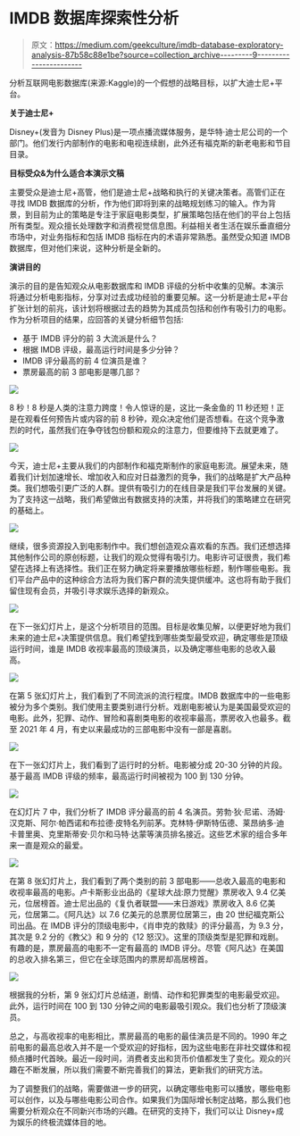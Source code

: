 # IMDB 数据库探索性分析

> 原文：<https://medium.com/geekculture/imdb-database-exploratory-analysis-87b58c88e1be?source=collection_archive---------9----------------------->

分析互联网电影数据库(来源:Kaggle)的一个假想的战略目标，以扩大迪士尼+平台。

**关于迪士尼+**

Disney+(发音为 Disney Plus)是一项点播流媒体服务，是华特·迪士尼公司的一个部门。他们发行内部制作的电影和电视连续剧，此外还有福克斯的新老电影和节目目录。

**目标受众&为什么适合本演示文稿**

主要受众是迪士尼+高管，他们是迪士尼+战略和执行的关键决策者。高管们正在寻找 IMDB 数据库的分析，作为他们即将到来的战略规划练习的输入。作为背景，到目前为止的策略是专注于家庭电影类型，扩展策略包括在他们的平台上包括所有类型。观众擅长处理数字和消费视觉信息图。利益相关者生活在娱乐垂直细分市场中，对业务指标和包括 IMDB 指标在内的术语非常熟悉。虽然受众知道 IMDB 数据库，但对他们来说，这种分析是全新的。

**演讲目的**

演示的目的是告知观众从电影数据库和 IMDB 评级的分析中收集的见解。本演示将通过分析电影指标，分享对过去成功经验的重要见解。这一分析是迪士尼+平台扩张计划的前兆，该计划将根据过去的趋势为其成员包括和创作有吸引力的电影。作为分析项目的结果，应回答的关键分析细节包括:

*   基于 IMDB 评分的前 3 大流派是什么？
*   根据 IMDB 评级，最高运行时间是多少分钟？
*   IMDB 评分最高的前 4 位演员是谁？
*   票房最高的前 3 部电影是哪几部？

![](img/c0023a657d1d44de3911e1180aff8d4c.png)

8 秒！8 秒是人类的注意力跨度！令人惊讶的是，这比一条金鱼的 11 秒还短！正是在观看任何预告片或内容的前 8 秒钟，观众决定他们是否想看。在这个竞争激烈的时代，虽然我们在争夺钱包份额和观众的注意力，但要维持下去就更难了。

![](img/28d364796e6bc945b2bc6ceb17cc511e.png)

今天，迪士尼+主要从我们的内部制作和福克斯制作的家庭电影流。展望未来，随着我们计划加速增长、增加收入和应对日益激烈的竞争，我们的战略是扩大产品种类。我们想吸引更广泛的人群。提供有吸引力的在线目录是我们平台发展的关键。为了支持这一战略，我们希望做出有数据支持的决策，并将我们的策略建立在研究的基础上。

![](img/869551bcaff66097fbdc61761b5c3379.png)

继续，很多资源投入到电影制作中。我们想创造观众喜欢看的东西。我们还想选择其他制作公司的原创标题，让我们的观众觉得有吸引力。电影许可证很贵，我们希望在选择上有选择性。我们正在努力确定将来要播放哪些标题，制作哪些电影。我们平台产品中的这种综合方法将为我们客户群的流失提供缓冲。这也将有助于我们留住现有会员，并吸引寻求娱乐选择的新观众。

![](img/772cc89a71dd5b856efef3c48d624fed.png)

在下一张幻灯片上，是这个分析项目的范围。目标是收集见解，以便更好地为我们未来的迪士尼+决策提供信息。我们希望找到哪些类型最受欢迎，确定哪些是顶级运行时间，谁是 IMDB 收视率最高的顶级演员，以及确定哪些电影的总收入最高。

![](img/fbfd640138cf093f9b28005b45953ef1.png)

在第 5 张幻灯片上，我们看到了不同流派的流行程度。IMDB 数据库中的一些电影被分为多个类别。我们使用主要类别进行分析。戏剧电影被认为是美国最受欢迎的电影。此外，犯罪、动作、冒险和喜剧类电影的收视率最高，票房收入也最多。截至 2021 年 4 月，有史以来最成功的三部电影中没有一部是喜剧。

![](img/ab2d00ff2ffeff6e67f2a3c63d2cab5d.png)

在下一张幻灯片上，我们看到了运行时的分析。电影被分成 20-30 分钟的片段。基于最高 IMDB 评级的频率，最高运行时间被视为 100 到 130 分钟。

![](img/494ed3ec4d82c453c2111672e942f51b.png)

在幻灯片 7 中，我们分析了 IMDB 评分最高的前 4 名演员。劳勃·狄·尼诺、汤姆·汉克斯、阿尔·帕西诺和布拉德·皮特名列前茅。克林特·伊斯特伍德、莱昂纳多·迪卡普里奥、克里斯蒂安·贝尔和马特·达蒙等演员排名接近。这些艺术家的组合多年来一直是观众的最爱。

![](img/94d42fdfffb6eb3d9f7b6e6b1bbac21f.png)

在第 8 张幻灯片上，我们看到了两个类别的前 3 部电影——总收入最高的电影和收视率最高的电影。卢卡斯影业出品的《星球大战:原力觉醒》票房收入 9.4 亿美元，位居榜首。迪士尼出品的《复仇者联盟——末日游戏》票房收入 8.6 亿美元，位居第二。《阿凡达》以 7.6 亿美元的总票房位居第三，由 20 世纪福克斯公司出品。在 IMDB 评分的顶级电影中，《肖申克的救赎》的评分最高，为 9.3 分，其次是 9.2 分的《教父》和 9 分的《12 怒汉》。这里的顶级类型是犯罪和戏剧。有趣的是，票房最高的电影不一定有最高的 IMDB 评分。尽管《阿凡达》在美国的总收入排名第三，但它在全球范围内的票房却高居榜首。

![](img/8a689e316c116ae5240f24d76d6e59d0.png)

根据我的分析，第 9 张幻灯片总结道，剧情、动作和犯罪类型的电影最受欢迎。此外，运行时间在 100 到 130 分钟之间的电影最吸引观众。我们也分析了顶级演员。

总之，与高收视率的电影相比，票房最高的电影的最佳演员是不同的。1990 年之前电影的最高总收入并不是一个受欢迎的好指标，因为这些电影在非社交媒体和视频点播时代首映。最近一段时间，消费者支出和货币价值都发生了变化。观众的兴趣在不断发展，所以我们需要不断完善我们的算法，更新我们的研究方法。

为了调整我们的战略，需要做进一步的研究，以确定哪些电影可以播放，哪些电影可以创作，以及与哪些电影公司合作。如果我们为国际增长制定战略，那么我们也需要分析观众在不同新兴市场的兴趣。在研究的支持下，我们可以让 Disney+成为娱乐的终极流媒体目的地。